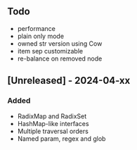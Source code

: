 ## Todo

- performance
- plain only mode
- owned str version using Cow
- item sep customizable
- re-balance on removed node

## [Unreleased] - 2024-04-xx

### Added

- RadixMap and RadixSet
- HashMap-like interfaces
- Multiple traversal orders
- Named param, regex and glob
